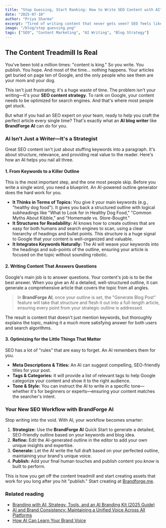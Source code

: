 ```yaml
---
title: "Stop Guessing, Start Ranking: How to Write SEO Content with AI"
date: "2025-07-10"
author: "Priya Sharma"
excerpt: "Tired of writing content that never gets seen? SEO feels like a dark art, but an AI blog writer can be your guiding light. Learn how to use AI to create blog posts that Google and your readers will love."
image: "/blog/stop guessing.png"
tags: ["SEO", "Content Marketing", "AI Writing", "Blog Strategy"]
---
```


## The Content Treadmill Is Real

You've been told a million times: "content is king." So you write. You publish. You hope. And most of the time... nothing happens. Your articles get buried on page ten of Google, and the only people who see them are your mom and your dog.

This isn't just frustrating; it's a huge waste of time. The problem isn't your writing—it's your **SEO content strategy**. To rank on Google, your content needs to be optimized for search engines. And that's where most people get stuck.

But what if you had an SEO expert on your team, ready to help you craft the perfect article every single time? That's exactly what an **AI blog writer** like **BrandForge AI** can do for you.

### AI Isn't Just a Writer—It's a Strategist

Great SEO content isn't just about stuffing keywords into a paragraph. It's about structure, relevance, and providing real value to the reader. Here's how an AI helps you nail all three.

#### 1. From Keywords to a Killer Outline

This is the most important step, and the one most people skip. Before you write a single word, you need a blueprint. An AI-powered outline generator does the hard work for you.

-   **It Thinks in Terms of Topics:** You give it your main keywords (e.g., "healthy dog food"). It gives you back a structured outline with logical subheadings like "What to Look for in Healthy Dog Food," "Common Myths About Kibble," and "Homemade vs. Store-Bought."
-   **It Structures for Readability:** AI knows how to create outlines that are easy for both humans and search engines to scan, using a clear hierarchy of headings and bullet points. This structure is a huge signal to Google that your content is well-organized and valuable.
-   **It Integrates Keywords Naturally:** The AI will weave your keywords into the headings and sub-points of the outline, ensuring your article is focused on the topic without sounding robotic.

#### 2. Writing Content That Answers Questions

Google's main job is to answer questions. Your content's job is to be the best answer. When you give an AI a detailed, well-structured outline, it can generate a comprehensive article that covers the topic from all angles.

> In **BrandForge AI**, once your outline is set, the "Generate Blog Post" feature will take that structure and flesh it out into a full-length article, ensuring every point from your strategic outline is addressed.

The result is content that doesn't just mention keywords, but thoroughly explains the topic, making it a much more satisfying answer for both users and search algorithms.

#### 3. Optimizing for the Little Things That Matter

SEO has a lot of "rules" that are easy to forget. An AI remembers them for you.

-   **Meta Descriptions & Titles:** An AI can suggest compelling, SEO-friendly titles for your post.
-   **Tags & Categories:** It will provide a list of relevant tags to help Google categorize your content and show it to the right audience.
-   **Tone & Style:** You can instruct the AI to write in a specific tone—whether it's for beginners or experts—ensuring your content matches the searcher's intent.

### Your New SEO Workflow with BrandForge AI

Stop writing into the void. With AI, your workflow becomes smarter:

1.  **Strategize:** Use the **BrandForge AI** Quick Start to generate a detailed, SEO-friendly outline based on your keywords and blog idea.
2.  **Refine:** Edit the AI-generated outline in the editor to add your own unique insights and expertise.
3.  **Generate:** Let the AI write the full draft based on your perfected outline, maintaining your brand's unique voice.
4.  **Publish:** Add your final human touches and publish content you *know* is built to perform.

This is how you get off the content treadmill and start creating assets that work for you long after you hit "publish." Start creating at [Brandforge.me](/signup).

### Related reading

- [Branding with AI: Strategy, Tools, and an AI Branding Kit (2025 Guide)](/blog/branding-with-ai-complete-guide)
- [AI and Brand Consistency: Maintaining a Unified Voice Across All Platforms](/blog/ai-powered-brand-consistency-across-all-platforms)
- [How AI Can Learn Your Brand Voice](/blog/ai-that-learns-your-brand-voice)